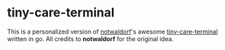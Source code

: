 # tiny-care-terminal
This is a personalized version of [notwaldorf](https://github.com/notwaldorf)'s awesome
[tiny-care-terminal](https://github.com/notwaldorf/tiny-care-terminal) written in go. All credits to **notwaldorf** for
the original idea.
